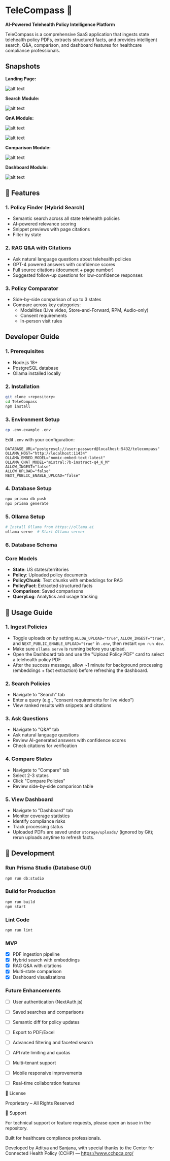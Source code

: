 # TeleCompass 🧭

**AI-Powered Telehealth Policy Intelligence Platform**

TeleCompass is a comprehensive SaaS application that ingests state telehealth policy PDFs, extracts structured facts, and provides intelligent search, Q&A, comparison, and dashboard features for healthcare compliance professionals.

## Snapshots

**Landing Page:**

![alt text](image-7.png)

**Search Module:**

![alt text](image-5.png)

**QnA Module:**

![alt text](image-4.png)

![alt text](image-6.png)

**Comparison Module:**

![alt text](image-2.png)

**Dashboard Module:**

![alt text](image-8.png)


## 🚀 Features

### 1. **Policy Finder** (Hybrid Search)
- Semantic search across all state telehealth policies
- AI-powered relevance scoring
- Snippet previews with page citations
- Filter by state

### 2. **RAG Q&A with Citations**
- Ask natural language questions about telehealth policies
- GPT-4 powered answers with confidence scores
- Full source citations (document + page number)
- Suggested follow-up questions for low-confidence responses

### 3. **Policy Comparator**
- Side-by-side comparison of up to 3 states
- Compare across key categories:
  - Modalities (Live video, Store-and-Forward, RPM, Audio-only)
  - Consent requirements
  - In-person visit rules

## Developer Guide

### 1. Prerequisites
- Node.js 18+ 
- PostgreSQL database
- Ollama installed locally

### 2. Installation
```bash
git clone <repository>
cd TeleCompass
npm install
```

### 3. Environment Setup
```bash
cp .env.example .env
```

Edit `.env` with your configuration:
```env
DATABASE_URL="postgresql://user:password@localhost:5432/telecompass"
OLLAMA_HOST="http://localhost:11434"
OLLAMA_EMBED_MODEL="nomic-embed-text:latest"
OLLAMA_CHAT_MODEL="mistral:7b-instruct-q4_K_M"
ALLOW_INGEST="false"
ALLOW_UPLOAD="false"
NEXT_PUBLIC_ENABLE_UPLOAD="false"
```

### 4. Database Setup
```bash
npx prisma db push
npx prisma generate
```

### 5. Ollama Setup
```bash
# Install Ollama from https://ollama.ai
ollama serve  # Start Ollama server
```

### 6. Database Schema
### Core Models
- **State**: US states/territories
- **Policy**: Uploaded policy documents
- **PolicyChunk**: Text chunks with embeddings for RAG
- **PolicyFact**: Extracted structured facts
- **Comparison**: Saved comparisons
- **QueryLog**: Analytics and usage tracking


## 🎯 Usage Guide

### 1. Ingest Policies
- Toggle uploads on by setting `ALLOW_UPLOAD="true"`, `ALLOW_INGEST="true"`, and `NEXT_PUBLIC_ENABLE_UPLOAD="true"` in `.env`, then restart `npm run dev`.
- Make sure `ollama serve` is running before you upload.
- Open the Dashboard tab and use the "Upload Policy PDF" card to select a telehealth policy PDF.
- After the success message, allow ~1 minute for background processing (embeddings + fact extraction) before refreshing the dashboard.

### 2. Search Policies
- Navigate to "Search" tab
- Enter a query (e.g., "consent requirements for live video")
- View ranked results with snippets and citations

### 3. Ask Questions
- Navigate to "Q&A" tab
- Ask natural language questions
- Review AI-generated answers with confidence scores
- Check citations for verification

### 4. Compare States
- Navigate to "Compare" tab
- Select 2-3 states
- Click "Compare Policies"
- Review side-by-side comparison table

### 5. View Dashboard
- Navigate to "Dashboard" tab
- Monitor coverage statistics
- Identify compliance risks
- Track processing status
- Uploaded PDFs are saved under `storage/uploads/` (ignored by Git); rerun uploads anytime to refresh facts.

## 🧪 Development

### Run Prisma Studio (Database GUI)
```bash
npm run db:studio
```

### Build for Production
```bash
npm run build
npm start
```

### Lint Code
```bash
npm run lint
```

### MVP 
- [x] PDF ingestion pipeline
- [x] Hybrid search with embeddings
- [x] RAG Q&A with citations
- [x] Multi-state comparison
- [x] Dashboard visualizations

### Future Enhancements
- [ ] User authentication (NextAuth.js)
- [ ] Saved searches and comparisons
- [ ] Semantic diff for policy updates
- [ ] Export to PDF/Excel
- [ ] Advanced filtering and faceted search
- [ ] API rate limiting and quotas
- [ ] Multi-tenant support
- [ ] Mobile responsive improvements
- [ ] Real-time collaboration features


📝 License

Proprietary – All Rights Reserved


📧 Support

For technical support or feature requests, please open an issue in the repository.

Built for healthcare compliance professionals.

Developed by Aditya and Sanjana, with special thanks to the Center for Connected Health Policy (CCHP) — https://www.cchpca.org/
